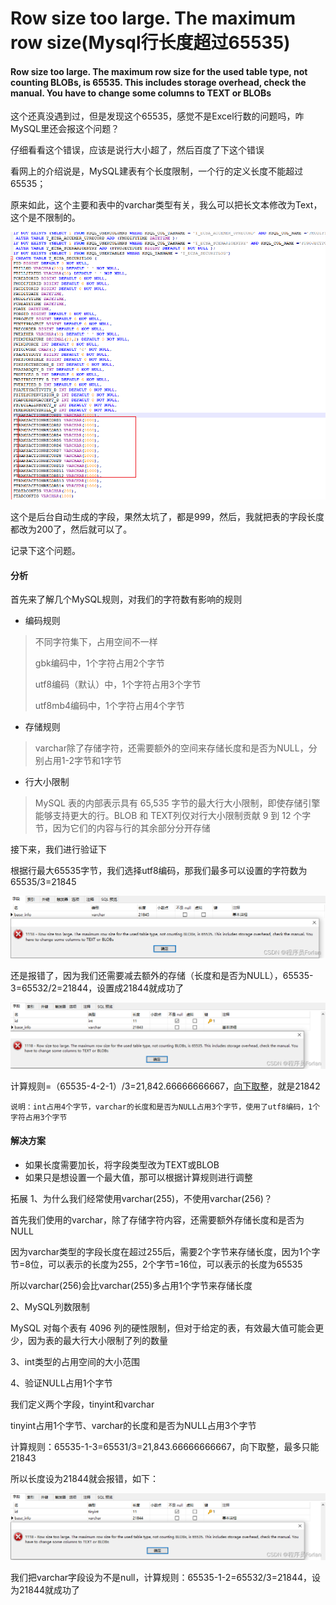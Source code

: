 # Row size too large. The maximum row size(Mysql行长度超过65535)


<!--more-->

#### Row size too large. The maximum row size for the used table type, not counting BLOBs, is 65535. This includes storage overhead, check the manual. You have to change some columns to TEXT or BLOBs

这个还真没遇到过，但是发现这个65535，感觉不是Excel行数的问题吗，咋MySQL里还会报这个问题？

仔细看看这个错误，应该是说行大小超了，然后百度了下这个错误

 看网上的介绍说是，MySQL建表有个长度限制，一个行的定义长度不能超过65535；

原来如此，这个主要和表中的varchar类型有关，我么可以把长文本修改为Text，这个是不限制的。

![image-20240108140504694.png](./images/image-20240108140504694.png)

这个是后台自动生成的字段，果然太坑了，都是999，然后，我就把表的字段长度都改为200了，然后就可以了。

记录下这个问题。

#### 分析

首先来了解几个MySQL规则，对我们的字符数有影响的规则

- 编码规则

> 不同字符集下，占用空间不一样
>
> gbk编码中，1个字符占用2个字节
>
> utf8编码（默认）中，1个字符占用3个字节
>
> utf8mb4编码中，1个字符占用4个字节

- 存储规则
> varchar除了存储字符，还需要额外的空间来存储长度和是否为NULL，分别占用1-2字节和1字节

- 行大小限制
> MySQL 表的内部表示具有 65,535 字节的最大行大小限制，即使存储引擎能够支持更大的行。BLOB 和 TEXT列仅对行大小限制贡献 9 到 12 个字节，因为它们的内容与行的其余部分分开存储



接下来，我们进行验证下

根据行最大65535字节，我们选择utf8编码，那我们最多可以设置的字符数为65535/3=21845

![50268ebd614042b68342d171bad45151.png](./images/50268ebd614042b68342d171bad45151.png)

还是报错了，因为我们还需要减去额外的存储（长度和是否为NULL），65535-3=65532/2=21844，设置成21844就成功了

![08c115444d9e41728377dfeb10c241e9.png](./images/08c115444d9e41728377dfeb10c241e9.png)

计算规则=（65535-4-2-1）/3=21,842.66666666667，[向下取整](https://so.csdn.net/so/search?q=向下取整&spm=1001.2101.3001.7020)，就是21842

`说明：int占用4个字节，varchar的长度和是否为NULL占用3个字节，使用了utf8编码，1个字符占用3个字节`

#### 解决方案

- 如果长度需要加长，将字段类型改为TEXT或BLOB
- 如果只是想设置一个最大值，那可以根据计算规则进行调整

拓展
1、为什么我们经常使用varchar(255)，不使用varchar(256)？

首先我们使用的varchar，除了存储字符内容，还需要额外存储长度和是否为NULL

因为varchar类型的字段长度在超过255后，需要2个字节来存储长度，因为1个字节=8位，可以表示的长度为255，2个字节=16位，可以表示的长度为65535

所以varchar(256)会比varchar(255)多占用1个字节来存储长度

2、MySQL列数限制

MySQL 对每个表有 4096 列的硬性限制，但对于给定的表，有效最大值可能会更少，因为表的最大行大小限制了列的数量

3、int类型的占用空间的大小范围

4、验证NULL占用1个字节

我们定义两个字段，tinyint和varchar

tinyint占用1个字节、varchar的长度和是否为NULL占用3个字节

计算规则：65535-1-3=65531/3=21,843.66666666667，向下取整，最多只能21843

所以长度设为21844就会报错，如下：

![73bc7ab2cfcf404fbe7408d4529f7980.png](./images/73bc7ab2cfcf404fbe7408d4529f7980.png)

我们把varchar字段设为不是null，计算规则：65535-1-2=65532/3=21844，设为21844就成功了
